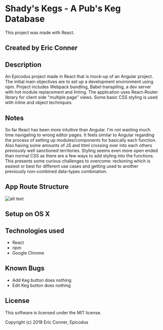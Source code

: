 # Shady's Kegs - A Pub's Keg Database

This project was made with React.

## Created by Eric Conner

## Description

An Epicodus project made in React that is mock-up of an Angular project. The initial main objectives are to set up a development environment using npm. Project includes Webpack bundling, Babel transpiling, a dev server with hot module replacement and linting. The application uses React-Router library for client side "multiple page" views. Some basic CSS styling is used with inline and object techniques.


## Notes

So far React has been more intuitive than Angular. I'm not wasting much time navigating to wrong editor pages. It feels similar to Angular regarding the process of setting up modules/components for basically each function. Also having some amounts of JS and html crossing over into each others previously well sanctioned territories. Styling seems even more open ended than normal CSS as there are a few ways to add styling into the functions. This presents some curious challenges to overcome: reckoning which is easiest or best for different use cases and getting used to another previously non-combined data-types combination.

## App Route Structure

![alt text](./src/assets/images/app-route-tree.jpg "App Route")

## Setup on OS X

## Technologies used

  - React
  - npm
  - Google Chrome

## Known Bugs

  - Add Keg button does nothing
  - Edit Keg button does nothing

## License

This software is licensed under the MIT license.

Copyright (c) 2018 Eric Conner, Epicodus
